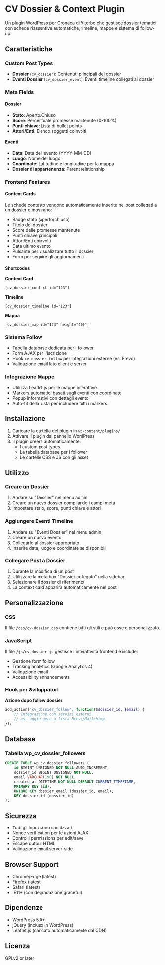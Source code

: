 # CV Dossier & Context Plugin

Un plugin WordPress per Cronaca di Viterbo che gestisce dossier tematici con schede riassuntive automatiche, timeline, mappe e sistema di follow-up.

## Caratteristiche

### Custom Post Types
- **Dossier** (`cv_dossier`): Contenuti principali dei dossier
- **Eventi Dossier** (`cv_dossier_event`): Eventi timeline collegati ai dossier

### Meta Fields
#### Dossier
- **Stato**: Aperto/Chiuso
- **Score**: Percentuale promesse mantenute (0-100%)
- **Punti chiave**: Lista di bullet points
- **Attori/Enti**: Elenco soggetti coinvolti

#### Eventi
- **Data**: Data dell'evento (YYYY-MM-DD)
- **Luogo**: Nome del luogo
- **Coordinate**: Latitudine e longitudine per la mappa
- **Dossier di appartenenza**: Parent relationship

### Frontend Features

#### Context Cards
Le schede contesto vengono automaticamente inserite nei post collegati a un dossier e mostrano:
- Badge stato (aperto/chiuso)
- Titolo del dossier
- Score delle promesse mantenute
- Punti chiave principali
- Attori/Enti coinvolti
- Data ultimo evento
- Pulsante per visualizzare tutto il dossier
- Form per seguire gli aggiornamenti

#### Shortcodes

**Context Card**
```
[cv_dossier_context id="123"]
```

**Timeline**
```
[cv_dossier_timeline id="123"]
```

**Mappa**
```
[cv_dossier_map id="123" height="400"]
```

### Sistema Follow
- Tabella database dedicata per i follower
- Form AJAX per l'iscrizione
- Hook `cv_dossier_follow` per integrazioni esterne (es. Brevo)
- Validazione email lato client e server

### Integrazione Mappe
- Utilizza Leaflet.js per le mappe interattive
- Markers automatici basati sugli eventi con coordinate
- Popup informativi con dettagli evento
- Auto-fit della vista per includere tutti i markers

## Installazione

1. Caricare la cartella del plugin in `wp-content/plugins/`
2. Attivare il plugin dal pannello WordPress
3. Il plugin creerà automaticamente:
   - I custom post types
   - La tabella database per i follower
   - Le cartelle CSS e JS con gli asset

## Utilizzo

### Creare un Dossier
1. Andare su "Dossier" nel menu admin
2. Creare un nuovo dossier compilando i campi meta
3. Impostare stato, score, punti chiave e attori

### Aggiungere Eventi Timeline
1. Andare su "Eventi Dossier" nel menu admin
2. Creare un nuovo evento
3. Collegarlo al dossier appropriato
4. Inserire data, luogo e coordinate se disponibili

### Collegare Post a Dossier
1. Durante la modifica di un post
2. Utilizzare la meta box "Dossier collegato" nella sidebar
3. Selezionare il dossier di riferimento
4. La context card apparirà automaticamente nel post

## Personalizzazione

### CSS
Il file `/css/cv-dossier.css` contiene tutti gli stili e può essere personalizzato.

### JavaScript
Il file `/js/cv-dossier.js` gestisce l'interattività frontend e include:
- Gestione form follow
- Tracking analytics (Google Analytics 4)
- Validazione email
- Accessibility enhancements

### Hook per Sviluppatori

**Azione dopo follow dossier**
```php
add_action('cv_dossier_follow', function($dossier_id, $email) {
    // Integrazione con servizi esterni
    // es. aggiungere a lista Brevo/Mailchimp
});
```

## Database

### Tabella wp_cv_dossier_followers
```sql
CREATE TABLE wp_cv_dossier_followers (
    id BIGINT UNSIGNED NOT NULL AUTO_INCREMENT,
    dossier_id BIGINT UNSIGNED NOT NULL,
    email VARCHAR(190) NOT NULL,
    created_at DATETIME NOT NULL DEFAULT CURRENT_TIMESTAMP,
    PRIMARY KEY (id),
    UNIQUE KEY dossier_email (dossier_id, email),
    KEY dossier_id (dossier_id)
);
```

## Sicurezza

- Tutti gli input sono sanitizzati
- Nonce verification per le azioni AJAX
- Controlli permissions per edit/save
- Escape output HTML
- Validazione email server-side

## Browser Support

- Chrome/Edge (latest)
- Firefox (latest)  
- Safari (latest)
- IE11+ (con degradazione graceful)

## Dipendenze

- WordPress 5.0+
- jQuery (incluso in WordPress)
- Leaflet.js (caricato automaticamente dal CDN)

## Licenza

GPLv2 or later